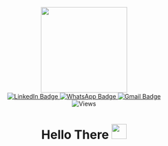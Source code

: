 <div id="header" align="center">
  <img src="https://c.tenor.com/YUzRkMOL-3EAAAAM/programming-computer-frog.gif" width="200" margin-bottom="100"/>

  <div id="badges">
    <a href="https://www.linkedin.com/in/pedro-haidar-5261481a0/">
      <img src="https://img.shields.io/badge/LinkedIn-blue?style=for-the-badge&logo=linkedin&logoColor=white" alt="LinkedIn Badge"/>
    </a>
    <a href="https://api.whatsapp.com/send?phone=5567999961122">
      <img src="https://img.shields.io/badge/WhatsApp-green?style=for-the-badge&logo=whatsapp&logoColor=white" alt="WhatsApp Badge"/>
    </a>
    <a href="mailto:pedrohfilho.dev@gmail.com">
      <img src="https://img.shields.io/badge/Gmail-red?style=for-the-badge&logo=gmail&logoColor=white" alt="Gmail Badge"/>
    </a>
    <div>
      <img src="https://komarev.com/ghpvc/?username=Pedro&style=flat-square&color=red" alt="Views"/>
    </div>
  </div>
  
<h1>
  <b>Hello There</b>
  <img src="https://static.wikia.nocookie.net/disneyemojiblitz/images/9/92/EmojiBlitzObi-WanKenobi1.png/revision/latest?cb=20220726120305" weight="35" height="35"/>
 </h1>

<!--
**pf-haidar/pf-haidar** is a ✨ _special_ ✨ repository because its `README.md` (this file) appears on your GitHub profile.

Here are some ideas to get you started:

- 🔭 I’m currently working on ...
- 🌱 I’m currently learning ...
- 👯 I’m looking to collaborate on ...
- 🤔 I’m looking for help with ...
- 💬 Ask me about ...
- 📫 How to reach me: ...
- 😄 Pronouns: ...
- ⚡ Fun fact: ...
-->
